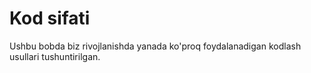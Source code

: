 # Kod sifati

Ushbu bobda biz rivojlanishda yanada ko'proq foydalanadigan kodlash usullari tushuntirilgan.
